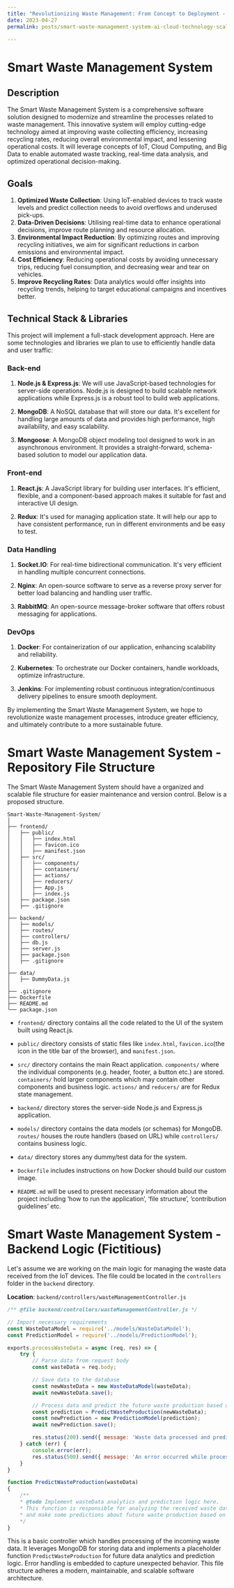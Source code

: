 ```yaml
---
title: "Revolutionizing Waste Management: From Concept to Deployment - A Strategic Plan For Developing and Scaling an AI-Integrated Smart Waste Management System Harnessing Cloud Technologies"
date: 2023-04-27
permalink: posts/smart-waste-management-system-ai-cloud-technology-scalable-solutions

---
```


# Smart Waste Management System

## Description
The Smart Waste Management System is a comprehensive software solution designed to modernize and streamline the processes related to waste management. This innovative system will employ cutting-edge technology aimed at improving waste collecting efficiency, increasing recycling rates, reducing overall environmental impact, and lessening operational costs. It will leverage concepts of IoT, Cloud Computing, and Big Data to enable automated waste tracking, real-time data analysis, and optimized operational decision-making.

## Goals
1. **Optimized Waste Collection**: Using IoT-enabled devices to track waste levels and predict collection needs to avoid overflows and underused pick-ups. 
2. **Data-Driven Decisions**: Utilising real-time data to enhance operational decisions, improve route planning and resource allocation.
3. **Environmental Impact Reduction**: By optimizing routes and improving recycling initiatives, we aim for significant reductions in carbon emissions and environmental impact.
4. **Cost Efficiency**: Reducing operational costs by avoiding unnecessary trips, reducing fuel consumption, and decreasing wear and tear on vehicles.
5. **Improve Recycling Rates**: Data analytics would offer insights into recycling trends, helping to target educational campaigns and incentives better.

## Technical Stack & Libraries
This project will implement a full-stack development approach. Here are some technologies and libraries we plan to use to efficiently handle data and user traffic:

### Back-end
1. **Node.js & Express.js**: We will use JavaScript-based technologies for server-side operations. Node.js is designed to build scalable network applications while Express.js is a robust tool to build web applications.

2. **MongoDB**: A NoSQL database that will store our data. It's excellent for handling large amounts of data and provides high performance, high availability, and easy scalability.

3. **Mongoose**: A MongoDB object modeling tool designed to work in an asynchronous environment. It provides a straight-forward, schema-based solution to model our application data.

### Front-end
1. **React.js**: A JavaScript library for building user interfaces. It's efficient, flexible, and a component-based approach makes it suitable for fast and interactive UI design.

2. **Redux**: It's used for managing application state. It will help our app to have consistent performance, run in different environments and be easy to test.

### Data Handling
1. **Socket.IO**: For real-time bidirectional communication. It's very efficient in handling multiple concurrent connections.

2. **Nginx**: An open-source software to serve as a reverse proxy server for better load balancing and handling user traffic.

3. **RabbitMQ**: An open-source message-broker software that offers robust messaging for applications.

### DevOps
1. **Docker**: For containerization of our application, enhancing scalability and reliability.

2. **Kubernetes**: To orchestrate our Docker containers, handle workloads, optimize infrastructure.

3. **Jenkins**: For implementing robust continuous integration/continuous delivery pipelines to ensure smooth deployment.

By implementing the Smart Waste Management System, we hope to revolutionize waste management processes, introduce greater efficiency, and ultimately contribute to a more sustainable future.

# Smart Waste Management System - Repository File Structure

The Smart Waste Management System should have a organized and scalable file structure for easier maintenance and version control. Below is a proposed structure.

```
Smart-Waste-Management-System/
│
├── frontend/
│   ├── public/
│   │   ├── index.html
│   │   ├── favicon.ico
│   │   ├── manifest.json
│   ├── src/
│   │   ├── components/
│   │   ├── containers/
│   │   ├── actions/
│   │   ├── reducers/
│   │   ├── App.js
│   │   ├── index.js
│   ├── package.json
│   ├── .gitignore
│
├── backend/
│   ├── models/
│   ├── routes/
│   ├── controllers/
│   ├── db.js
│   ├── server.js
│   ├── package.json
│   ├── .gitignore
│
├── data/
│   ├── DummyData.js
│
├── .gitignore
├── Dockerfile
├── README.md
└── package.json
```
- `frontend/` directory contains all the code related to the UI of the system built using React.js.

- `public/` directory consists of static files like `index.html`, `favicon.ico`(the icon in the title bar of the browser), and `manifest.json`.

- `src/` directory contains the main React application. `components/` where the individual components (e.g. header, footer, a button etc.) are stored. `containers/` hold larger components which may contain other components and business logic. `actions/` and `reducers/` are for Redux state management.

- `backend/` directory stores the server-side Node.js and Express.js application.

- `models/` directory contains the data models (or schemas) for MongoDB. `routes/` houses the route handlers (based on URL) while `controllers/` contains business logic.

- `data/` directory stores any dummy/test data for the system.

- `Dockerfile` includes instructions on how Docker should build our custom image.

- `README.md` will be used to present necessary information about the project including ‘how to run the application’, ‘file structure’, ‘contribution guidelines’ etc.

# Smart Waste Management System - Backend Logic (Fictitious)

Let's assume we are working on the main logic for managing the waste data received from the IoT devices. The file could be located in the `controllers` folder in the `backend` directory.

**Location**: `backend/controllers/wasteManagementController.js`

```javascript
/** @file backend/controllers/wasteManagementController.js */

// Import necessary requirements
const WasteDataModel = require('../models/WasteDataModel');
const PredictionModel = require('../models/PredictionModel');

exports.processWasteData = async (req, res) => {
    try {
        // Parse data from request body
        const wasteData = req.body;

        // Save data to the database
        const newWasteData = new WasteDataModel(wasteData);
        await newWasteData.save();

        // Process data and predict the future waste production based on past data
        const prediction = PredictWasteProduction(newWasteData);
        const newPrediction = new PredictionModel(prediction);
        await newPrediction.save();

        res.status(200).send({ message: 'Waste data processed and prediction made' });
    } catch (err) {
        console.error(err);
        res.status(500).send({ message: 'An error occurred while processing the waste data' });
    }
}

function PredictWasteProduction(wasteData)
{
    /**
    * @todo Implement wasteData analytics and prediction logic here.
    * This function is responsible for analyzing the received waste data 
    * and make some predictions about future waste production based on the past data.
    */
}
```

This is a basic controller which handles processing of the incoming waste data. It leverages MongoDB for storing data and implements a placeholder function `PredictWasteProduction` for future data analytics and prediction logic. Error handling is embedded to capture unexpected behavior. This file structure adheres a modern, maintainable, and scalable software architecture.